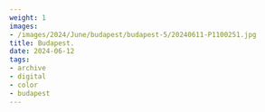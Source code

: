 ```yaml
---
weight: 1
images:
- /images/2024/June/budapest/budapest-5/20240611-P1100251.jpg
title: Budapest.
date: 2024-06-12
tags:
- archive
- digital
- color
- budapest
---
```


